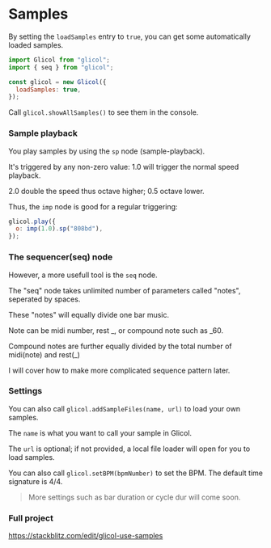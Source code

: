 # Samples

By setting the `loadSamples` entry to `true`, you can get some automatically loaded samples.

```js
import Glicol from "glicol";
import { seq } from "glicol";

const glicol = new Glicol({
  loadSamples: true,
});
```

Call `glicol.showAllSamples()` to see them in the console.

### Sample playback

You play samples by using the `sp` node (sample-playback).

It's triggered by any non-zero value: 1.0 will trigger the normal speed playback.

2.0 double the speed thus octave higher; 0.5 octave lower.

Thus, the `imp` node is good for a regular triggering:

```js
glicol.play({
  o: imp(1.0).sp("808bd"),
});
```

### The sequencer(seq) node

However, a more usefull tool is the `seq` node.

The "seq" node takes unlimited number of parameters called "notes", seperated by spaces.

These "notes" will equally divide one bar music.

Note can be midi number, rest \_, or compound note such as \_60.

Compound notes are further equally divided by the total number of midi(note) and rest(\_)

I will cover how to make more complicated sequence pattern later.

### Settings

You can also call `glicol.addSampleFiles(name, url)` to load your own samples.

The `name` is what you want to call your sample in Glicol.

The `url` is optional; if not provided, a local file loader will open for you to load samples.

You can also call `glicol.setBPM(bpmNumber)` to set the BPM. The default time signature is 4/4.

> More settings such as bar duration or cycle dur will come soon.

### Full project

https://stackblitz.com/edit/glicol-use-samples
